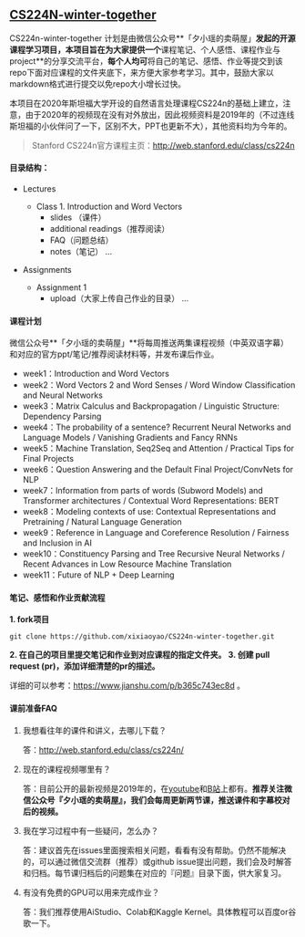 ## [CS224N-winter-together](https://github.com/xixiaoyao/CS224n.2020) 

CS224n-winter-together 计划是由微信公众号**「夕小瑶的卖萌屋」**发起的开源课程学习项目，本项目旨在为大家提供一个**课程笔记、个人感悟、课程作业与project**的分享交流平台，**每个人均可**将自己的笔记、感悟、作业等提交到该repo下面对应课程的文件夹底下，来方便大家参考学习。其中，鼓励大家以markdown格式进行提交以免repo大小增长过快。

本项目在2020年斯坦福大学开设的自然语言处理课程CS224n的基础上建立，注意，由于2020年的视频现在没有对外放出，因此视频资料是2019年的（不过连线斯坦福的小伙伴问了一下，区别不大，PPT也更新不大），其他资料均为今年的。

> Stanford CS224n官方课程主页：http://web.stanford.edu/class/cs224n

#### 目录结构：

- Lectures
  - Class 1. Introduction and Word Vectors
    - slides （课件）
    - additional readings（推荐阅读）
    - FAQ（问题总结）
    - notes（笔记）
    ...

- Assignments
  - Assignment 1 
    - upload（大家上传自己作业的目录）
...

#### 课程计划

微信公众号**「夕小瑶的卖萌屋」**将每周推送两集课程视频（中英双语字幕）和对应的官方ppt/笔记/推荐阅读材料等，并发布课后作业。

- week1：Introduction and Word Vectors
- week2：Word Vectors 2 and Word Senses / Word Window Classification and Neural Networks
- week3：Matrix Calculus and Backpropagation / Linguistic Structure: Dependency Parsing
- week4：The probability of a sentence? Recurrent Neural Networks and Language Models / Vanishing Gradients and Fancy RNNs
- week5：Machine Translation, Seq2Seq and Attention / Practical Tips for Final Projects
- week6：Question Answering and the Default Final Project/ConvNets for NLP
- week7：Information from parts of words (Subword Models) and Transformer architectures / Contextual Word Representations: BERT
- week8：Modeling contexts of use: Contextual Representations and Pretraining / Natural Language Generation
- week9：Reference in Language and Coreference Resolution / Fairness and Inclusion in AI
- week10：Constituency Parsing and Tree Recursive Neural Networks / Recent Advances in Low Resource Machine Translation
- week11：Future of NLP + Deep Learning

#### 笔记、感悟和作业贡献流程

**1. fork项目**
```shell
git clone https://github.com/xixiaoyao/CS224n-winter-together.git
```
**2. 在自己的项目里提交笔记和作业到对应课程的指定文件夹。**
**3. 创建 pull request (pr)，添加详细清楚的pr的描述。**

详细的可以参考：https://www.jianshu.com/p/b365c743ec8d 。

#### 课前准备FAQ

1. 我想看往年的课件和讲义，去哪儿下载？

   答：http://web.stanford.edu/class/cs224n/

2. 现在的课程视频哪里有？

   答：目前公开的最新视频是2019年的，在[youtube](https://www.youtube.com/playlist?list=PLoROMvodv4rOhcuXMZkNm7j3fVwBBY42z)和[B站](https://www.bilibili.com/video/av55089927?from=search&seid=5422333259356167279)上都有。**推荐关注微信公众号『夕小瑶的卖萌屋』，我们会每周更新两节课，推送课件和字幕校对后的视频。**

3. 我在学习过程中有一些疑问，怎么办？

   答：建议首先在issues里面搜索相关问题，看看有没有帮助。仍然不能解决的，可以通过微信交流群（推荐）或github issue提出问题，我们会及时解答和归档。每节课归档后的问题集在对应的『问题』目录下面，供大家复习。

4. 有没有免费的GPU可以用来完成作业？

   答：我们推荐使用AiStudio、Colab和Kaggle Kernel。具体教程可以百度or谷歌一下。


